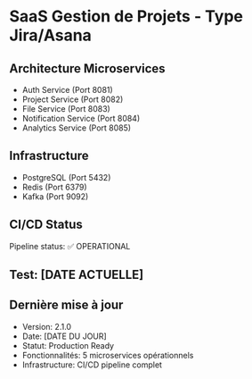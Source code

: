 # SaaS Gestion de Projets - Type Jira/Asana

## Architecture Microservices
- Auth Service (Port 8081)
- Project Service (Port 8082)
- File Service (Port 8083)
- Notification Service (Port 8084)
- Analytics Service (Port 8085)

## Infrastructure
- PostgreSQL (Port 5432)
- Redis (Port 6379)
- Kafka (Port 9092)

## CI/CD Status
Pipeline status: ✅ OPERATIONAL

## Test: [DATE ACTUELLE]
## Dernière mise à jour
- Version: 2.1.0
- Date: [DATE DU JOUR]
- Statut: Production Ready
- Fonctionnalités: 5 microservices opérationnels
- Infrastructure: CI/CD pipeline complet